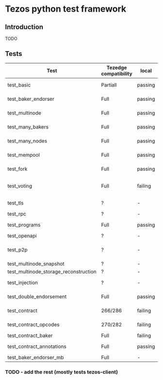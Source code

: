 # Tezos python test framework

## Introduction 
TODO

## Tests

|             Test              |Tezedge compatibility          |local  | drone  |               Description                                               | Modifications                            |       TODO (to be able to run/pass  |
|-------------------------------|-------------------------------|-------|--------|-------------------------------------------------------------------------|------------------------------------------|-------------------------------------------------|
| test_basic                    |           Partiall            |passing|failing |basic node functionality and interactions with tezos-client              | None                                     |  RPC error handling and returned errors         |
| test_baker_endorser           |           Full                |passing|passing |baker and endorser daemon interaction, baking blocks, syncing afterwards | None                                     | Node faster startup and 1st block distribution  |
| test_multinode                |           Full                |passing|passing |injection - protocol alpha, inclusion of transfer, endorsement operations| None                                     | None                                         |
| test_many_bakers              |           Full                |passing|passing |Run 5 bakers and num nodes, wait and check logs                          | None                                     | Node faster startup and 1st block distribution|
| test_many_nodes               |           Full                |passing|passing |Run many nodes, wait a while, run more nodes, check logs                 | None                                     | Node faster startup and 1st block distribution|
| test_mempool                  |           Full                |passing|passing |inject ops, check mempool before and after, bake blocks                  | None                                     | None                                         |
| test_fork                     |           Full                |passing|passing |inject ops, check mempool before and after, bake blocks                  | None                                     | Different heads, check branching             | 
| test_voting                   |           Full                |failing|failing |Test voting protocol with manual baking, 4 blocks per voting period      | None                                     | investigate /chains/main/blocks/head/helpers/current_level?offset=1 |
| test_tls                      |           ?                   |-      | -      |test client interaction (test_bootstrapped) with node tls                | None                                     | Implement tls in tezedge                     |
| test_rpc                      |           ?                   |-      | -      |tests all rpcs in tezos node and protocol                                | None                                     | Implement all rpcs in tezedge                |
| test_programs                 |           Full                |passing|passing |convert script - mostly client stuff (no unimplemented node RPCs-invest.)| None                                     | None                                            |
| test_openapi                  |           ?                   |-      | -      |test openapi/swagger generation                                          | None                                     | Implement openapi/swagger                      |
| test_p2p                      |           ?                   |-      | -      |see: https://gitlab.com/tezos/tezos/-/blob/v8-release/tests_python/tests/test_p2p.py| None                          | Implement rpcs for p2p (/network/peers)        |
| test_multinode_snapshot       |           ?                   |-      |-       |creating snapshots                                                       | None                                     | Implement snapshot and reconstruct             |
| test_multinode_storage_reconstruction|              ?         |-      |-       |reconstruction from snapshot                                             | None                                     | Implement snapshot and reconstruct             |
| test_injection                |           ?                   |-      | -      |testing protocol injection and activation of injected protocol           | None                                     | Implement protocol injection                   |
| test_double_endorsement       |           Full                |passing|passing |testing double endorsement op and accusation                             | None                                     | Implement describe for protocol RPCs           |
| test_contract                 |           266/286             |failing| -      |testing various contract operations (including smart contracts)          | None                                     | More investigation neeed, mostly error handling/message stuff|
| test_contract_opcodes         |           270/282             |failing| -      |individual opcodes that do not require originations (including smart contracts)| None                                     | More investigation neeed, mostly error handling/message stuff|
| test_contract_baker           |           Full                |failing| -      |Test a simple contract origination and call                              | None                                     | Implement describe for protocol RPCs           |
| test_contract_annotations     |           Full                |passing|passing |Tests of Michelson annotations. - mostly client stuff                    | None                                     | None                                           |
| test_baker_endorser_mb        |           Full                |-      | -      |test two separate git branch of binaries                                 | None                                     | Later use                                      |

### TODO - add the rest (mostly tests tezos-client)
